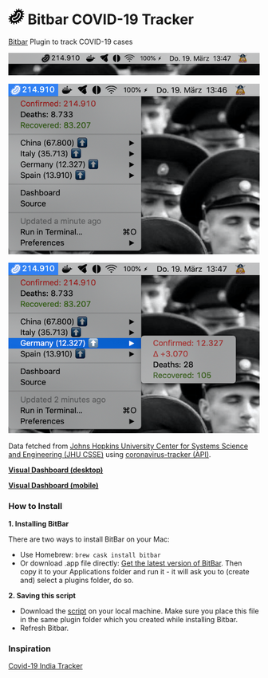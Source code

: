 # <img src="media/icon.png" height="32px"> Bitbar COVID-19 Tracker
[Bitbar](https://bitbar.com/) Plugin to track COVID-19 cases

![](media/preview_1.png)

![](media/preview_2.png)

![](media/preview_3.png)

Data fetched from [Johns Hopkins University Center for Systems Science and Engineering (JHU CSSE)](https://systems.jhu.edu/research/public-health/ncov/) using [coronavirus-tracker (API)](https://github.com/ExpDev07/coronavirus-tracker-api).

**[Visual Dashboard (desktop)](https://www.arcgis.com/apps/opsdashboard/index.html#/bda7594740fd40299423467b48e9ecf6)**

**[Visual Dashboard (mobile)](http://www.arcgis.com/apps/opsdashboard/index.html#/85320e2ea5424dfaaa75ae62e5c06e61)**

### How to Install
**1. Installing BitBar**

There are two ways to install BitBar on your Mac:
- Use Homebrew: ``brew cask install bitbar``
- Or download .app file directly: [Get the latest version of BitBar](https://github.com/matryer/bitbar/releases). Then copy it to your Applications folder and run it - it will ask you to (create and) select a plugins folder, do so.

**2. Saving this script**
- Download the [script](https://github.com/elalemanyo/bitbar-covid-19-tracker/blob/master/covid-tracker.1h.js) on your local machine. Make sure you place this file in the same plugin folder which you created while installing Bitbar.
- Refresh Bitbar.

### Inspiration
[Covid-19 India Tracker](https://github.com/thelittlewonder/covid-19indiatracker)